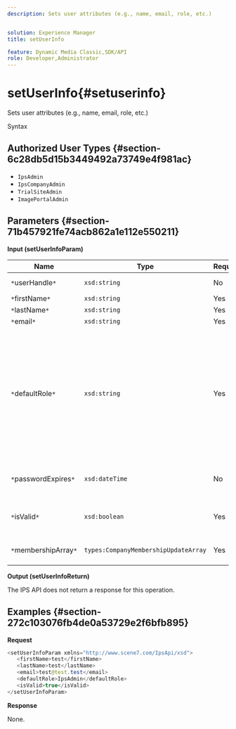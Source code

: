 ```yaml
---
description: Sets user attributes (e.g., name, email, role, etc.)


solution: Experience Manager
title: setUserInfo

feature: Dynamic Media Classic,SDK/API
role: Developer,Administrator
---
```


# setUserInfo{#setuserinfo}

Sets user attributes (e.g., name, email, role, etc.)

 Syntax 

## Authorized User Types {#section-6c28db5d15b3449492a73749e4f981ac}

* `IpsAdmin` 
* `IpsCompanyAdmin` 
* `TrialSiteAdmin` 
* `ImagePortalAdmin`

## Parameters {#section-71b457921fe74acb862a1e112e550211}

**Input (setUserInfoParam)** 

|  Name  | Type  | Required  | Description  |
|---|---|---|---|
|  `*`userHandle`*`  | `xsd:string`  | No  | User handle.  |
|  `*`firstName`*`  | `xsd:string`  | Yes  | First name.  |
|  `*`lastName`*`  | `xsd:string`  | Yes  | Last name.  |
|  `*`email`*`  | `xsd:string`  | Yes  | User email.  |
|  `*`defaultRole`*`  | `xsd:string`  | Yes  |Sets the role for a user in each company they belong to. Note, however, the `IpsAdmin` role overrides other per-company settings.  |
|  `*`passwordExpires`*`  | `xsd:dateTime`  | No  | Set's password expiration date.  |
|  `*`isValid`*`  | `xsd:boolean`  | Yes  | Determines if user is a valid IPS user.  |
|  `*`membershipArray`*`  | `types:CompanyMembershipUpdateArray`  | Yes  | An array of company handles.  |

**Output (setUserInfoReturn)**

The IPS API does not return a response for this operation.

## Examples {#section-272c103076fb4de0a53729e2f6bfb895}

**Request** 

```java
<setUserInfoParam xmlns="http://www.scene7.com/IpsApi/xsd">
   <firstName>test</firstName>
   <lastName>test</lastName>
   <email>test@test.test</email>
   <defaultRole>IpsAdmin</defaultRole>
   <isValid>true</isValid>
</setUserInfoParam>
```

**Response**

None. 
